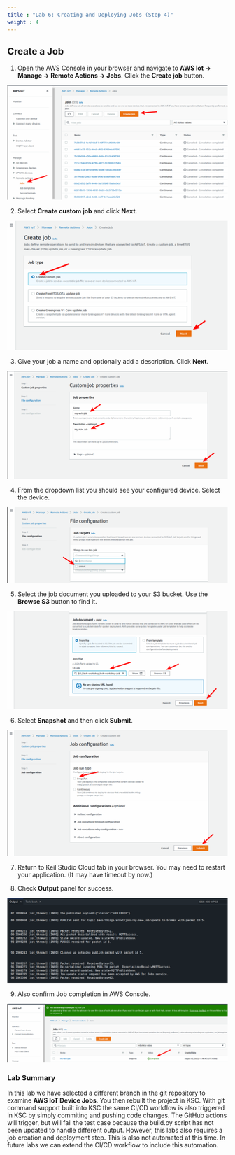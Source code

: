 ```yaml
---
title : "Lab 6: Creating and Deploying Jobs (Step 4)"
weight : 4
---
```


## Create a Job

1. Open the AWS Console in your browser and navigate to **AWS Iot -> Manage -> Remote Actions -> Jobs**. Click the **Create job** button.

![create job 1](/static/create-job-1.png)

2. Select **Create custom job** and click **Next**.

![create job 2](/static/create-job-2.png)

3. Give your job a name and optionally add a description. Click **Next**.

![create job 3](/static/create-job-3.png)

4. From the dropdown list you should see your configured device. Select the device.

![create job 4](/static/create-job-4.png)

5. Select the job document you uploaded to your S3 bucket. Use the **Browse S3** button to find it.

![create job 5](/static/create-job-5.png)

6. Select **Snapshot** and then click **Submit**.

![create job 6](/static/create-job-6.png)

7. Return to Keil Studio Cloud tab in your browser. You may need to restart your application. (It may have timeout by now.)

8. Check **Output** panel for success.

![job output](/static/job-output.png)

9. Also confirm Job completion in AWS Console.

![job output 2](/static/job-output-2.png)


### Lab Summary

In this lab we have selected a different branch in the git repository to examine **AWS IoT Device Jobs**. You then rebuilt the project in KSC. With git command support built into KSC the same CI/CD workflow is also triggered in KSC by simply commiting and pushing code changes. The GitHub actions will trigger, but will fail the test case because the build.py script has not been updated to handle different output. However, this labs also requires a job creation and deployment step. This is also not automated at this time. In future labs we can extend the CI/CD workflow to include this automation.

